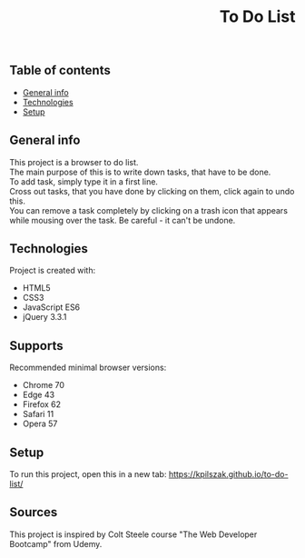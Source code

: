 <h1 align="right">To Do List</h1><br>

## Table of contents
* [General info](#general-info)
* [Technologies](#technologies)
* [Setup](#setup)

## General info
This project is a browser to do list.  
The main purpose of this is to write down tasks, that have to be done.  
To add task, simply type it in a first line.  
Cross out tasks, that you have done by clicking on them, click again to undo this.  
You can remove a task completely by clicking on a trash icon that appears while mousing over the task. Be careful - it can't be undone. 
	
## Technologies
Project is created with:
* HTML5
* CSS3
* JavaScript ES6
* jQuery 3.3.1

## Supports
Recommended minimal browser versions:
* Chrome 70
* Edge 43
* Firefox 62
* Safari 11
* Opera 57

## Setup
To run this project, open this in a new tab: <a href="https://kpilszak.github.io/to-do-list/">https://kpilszak.github.io/to-do-list/</a>

## Sources
This project is inspired by Colt Steele course "The Web Developer Bootcamp" from Udemy.
